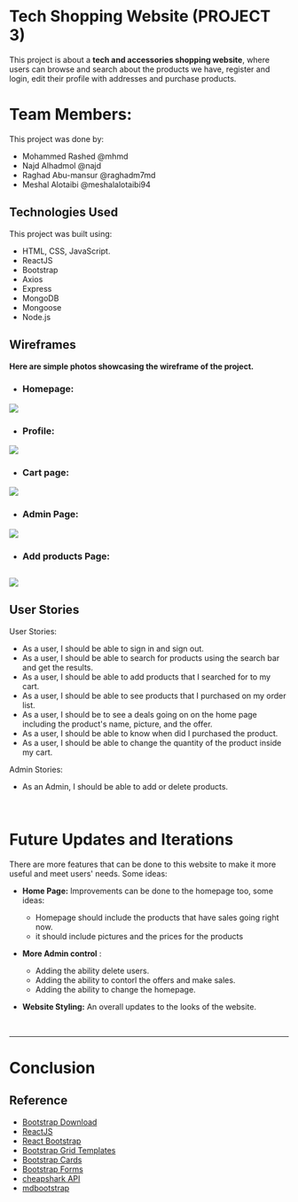 # Tech Shopping Website (PROJECT 3)
This project is about a **tech and accessories shopping website**, where users can browse and search about the products we have, register and login, edit their profile with addresses and purchase products.

# Team Members:
This project was done by: 
- Mohammed Rashed @mhmd
- Najd Alhadmol @najd
- Raghad Abu-mansur @raghadm7md
- Meshal Alotaibi @meshalalotaibi94

## Technologies Used
This project was built using:
- HTML, CSS, JavaScript.
- ReactJS
- Bootstrap
- Axios
- Express
- MongoDB
- Mongoose
- Node.js


## Wireframes
**Here are simple photos showcasing the wireframe of the project.**

- ### Homepage:

![](./images/homepage.png)

- ### Profile:

![](./images/profileEdit.png)

- ### Cart page:

![](./images/cart.png)

- ### Admin Page:

![](./images/admin.png)

- ### Add products Page:

![](./images/addprod.png)
-------


## User Stories
User Stories:
- As a user, I should be able to sign in and sign out. 
- As a user, I should be able to search for products using the search bar and get the results.
- As a user, I should be able to add products that I searched for to my cart. 
- As a user, I should be able to see products that I purchased on my order list.
- As a user, I should be to see a deals going on on the home page including the product's name, picture, and the offer.
- As a user, I should be able to know when did I purchased the product.
- As a user, I should be able to change the quantity of the product inside my cart. 

Admin Stories:
- As an Admin, I should be able to add or delete products.


<br>

# Future Updates and Iterations
There are more features that can be done to this website to make it more useful and meet users' needs. Some ideas: 
+ <b>Home Page:</b> Improvements can be done to the homepage too, some ideas: 
    + Homepage should include the products that have sales going right now. 
    + it should include pictures and the prices for the products

+ <b>More Admin control</b> :
    + Adding the ability delete users. 
    + Adding the ability to contorl the offers and make sales.
    + Adding the ability to change the homepage.


+ <b>Website Styling:</b> An overall updates to the looks of the website. 

<br>

-------

# Conclusion 


## Reference
- [Bootstrap Download](https://getbootstrap.com/)
- [ReactJS](https://reactjs.org/)
- [React Bootstrap](https://react-bootstrap.github.io/)
- [Bootstrap Grid Templates](https://getbootstrap.com/docs/4.0/examples/grid/)
- [Bootstrap Cards](https://getbootstrap.com/docs/5.0/components/card/)
- [Bootstrap Forms](https://getbootstrap.com/docs/5.0/forms/overview/)
- [cheapshark API](https://apidocs.cheapshark.com/#c33f57dd-3bb3-3b1f-c454-08cab413a115)
- [mdbootstrap](https://mdbootstrap.com/docs/standard/forms/input-fields/)




